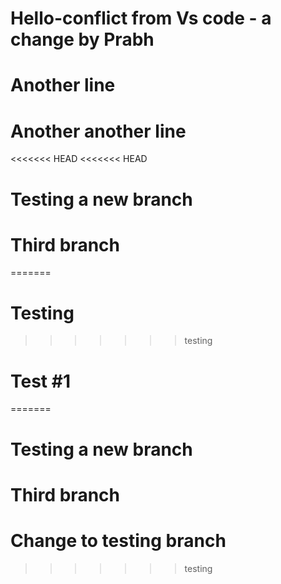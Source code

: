 # Hello-conflict from Vs code - a change by Prabh

# Another line

# Another another line

<<<<<<< HEAD
<<<<<<< HEAD
# Testing a new branch

# Third branch
=======
# Testing
>>>>>>> testing


# Test #1
=======
# Testing a new branch

# Third branch

# Change to testing branch
>>>>>>> testing
